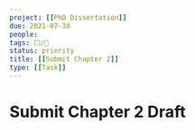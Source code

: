 ```yaml
---
project: [[PhD Dissertation]]
due: 2021-07-30
people:
tags: ⬜/🧨 
status: priority
title: [[Submit Chapter 2]]
type: [[Task]]
---
```


# Submit Chapter 2 Draft